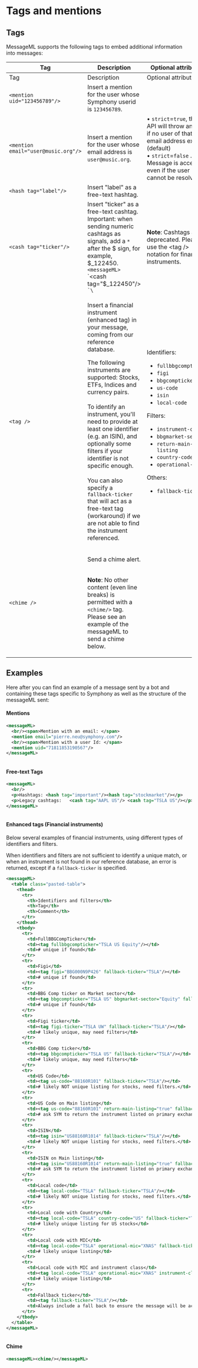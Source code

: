 # Tags and mentions

## Tags

MessageML supports the following tags to embed additional information into messages:

<table data-header-hidden><thead><tr><th width="236">Tag</th><th width="283.3333333333333">Description</th><th>Optional attributes</th></tr></thead><tbody><tr><td>Tag</td><td>Description</td><td>Optional attributes</td></tr><tr><td><code>&#x3C;mention uid="123456789"/></code></td><td>Insert a mention for the user whose Symphony userid is <code>123456789</code>.</td><td></td></tr><tr><td><code>&#x3C;mention email="user@music.org"/></code></td><td>Insert a mention for the user whose email address is <code>user@music.org</code>.</td><td>• <code>strict</code>=<code>true</code>, the API will throw an error if no user of that email address exists. (default) <br>• <code>strict</code>=<code>false</code> . Message is accepted even if the user cannot be resolved.</td></tr><tr><td><code>&#x3C;hash tag="label"/></code></td><td>Insert "label" as a free-text hashtag.</td><td></td></tr><tr><td><code>&#x3C;cash tag="ticker"/></code></td><td>Insert "ticker" as a free-text cashtag. Important: when sending numeric cashtags as signals, add a <code>*</code> after the $ sign, for example, $_122450.  <code>&#x3C;messageML></code> `&#x3C;cash tag="$_122450"/> <code>`\</code></td><td><strong>Note</strong>: Cashtags are deprecated. Please use the &#x3C;tag /> notation for financial instruments. </td></tr><tr><td><code>&#x3C;tag /></code> </td><td><p>Insert a financial instrument (enhanced tag) in your message, coming from our reference database.</p><p>The following instruments are supported: Stocks, ETFs, Indices and currency pairs.<br><br>To identify an instrument, you'll need to provide at least one identifier (e.g. an ISIN), and optionally some filters if your identifier is not specific enough.<br><br>You can also specify a <code>fallback-ticker</code> that will act as a free-text tag (workaround) if we are not able to find the instrument referenced.<br></p></td><td><p>Identifiers:</p><ul><li><code>fullbbgcompticker</code></li><li><code>figi</code></li><li><code>bbgcompticker</code></li><li><code>us-code</code></li><li><code>isin</code></li><li><code>local-code</code></li></ul><p>Filters:</p><ul><li><code>instrument-class</code></li><li><code>bbgmarket-sector</code></li><li><code>return-main-listing</code></li><li><code>country-code</code></li><li><code>operational-mic</code></li></ul><p>Others:</p><ul><li><code>fallback-ticker</code><br></li></ul></td></tr><tr><td><code>&#x3C;chime /></code></td><td><p>Send a chime alert.</p><p><br><strong>Note</strong>: No other content (even line breaks) is permitted with a <code>&#x3C;chime/></code> tag. Please see an example of the messageML to send a chime below.</p></td><td></td></tr></tbody></table>

## Examples

Here after you can find an example of a message sent by a bot and containing these tags specific to Symphony as well as the structure of the messageML sent:

#### Mentions

```xml
<messageML>
  <br/><span>Mention with an email: </span>
  <mention email="pierre.neu@symphony.com"/>
  <br/><span>Mention with a user Id: </span>
  <mention uid="71811853190567"/>
</messageML>
```

<figure><img src="../../../../.gitbook/assets/image.png" alt=""><figcaption></figcaption></figure>

#### Free-text Tags

```xml
<messageML>
  <br/>
  <p>Hashtags: <hash tag="important"/><hash tag="stockmarket"/></p>
  <p>Legacy cashtags:	<cash tag="AAPL US"/> <cash tag="TSLA US"/></p>
</messageML>
```

<figure><img src="../../../../.gitbook/assets/image (2).png" alt=""><figcaption></figcaption></figure>

#### Enhanced tags (Financial instruments)

Below several examples of financial instruments, using different types of identifiers and filters.&#x20;

When identifiers and filters are not sufficient to identify a unique match, or when an instrument is not found in our reference database, an error is returned, except if a `fallback-ticker` is specified.&#x20;

```xml
<messageML>
  <table class="pasted-table">
    <thead>
      <tr>
        <th>Identifiers and filters</th>
        <th>Tag</th>
        <th>Comment</th>
      </tr>
    </thead>
    <tbody>
      <tr>
        <td>FullBBGCompTicker</td>
        <td><tag fullbbgcompticker="TSLA US Equity"/></td>
        <td># unique if found</td>
      </tr>
      <tr>
        <td>Figi</td>
        <td><tag figi="BBG000N9P426" fallback-ticker="TSLA"/></td>
        <td># unique if found</td>
      </tr>
      <tr>
        <td>BBG Comp ticker on Market sector</td>
        <td><tag bbgcompticker="TSLA US" bbgmarket-sector="Equity" fallback-ticker="TSLA"/></td>
        <td># unique if found</td>
      </tr>
      <tr>
        <td>Figi ticker</td>
        <td><tag figi-ticker="TSLA UW" fallback-ticker="TSLA"/></td>
        <td># likely unique, may need filters</td>
      </tr>
      <tr>
        <td>BBG Comp ticker</td>
        <td><tag bbgcompticker="TSLA US" fallback-ticker="TSLA"/></td>
        <td># likely unique, may need filters</td>
      </tr>
      <tr>
        <td>US Code</td>
        <td><tag us-code="88160R101" fallback-ticker="TSLA"/></td>
        <td># likely NOT unique listing for stocks, need filters.</td>
      </tr>
      <tr>
        <td>US Code on Main listing</td>
        <td><tag us-code="88160R101" return-main-listing="true" fallback-ticker="TSLA"/></td>
        <td># ask SYM to return the instrument listed on primary exchange</td>
      </tr>
      <tr>
        <td>ISIN</td>
        <td><tag isin="US88160R1014" fallback-ticker="TSLA"/></td>
        <td># likely NOT unique listing for stocks, need filters.</td>
      </tr>
      <tr>
        <td>ISIN on Main listing</td>
        <td><tag isin="US88160R1014" return-main-listing="true" fallback-ticker="TSLA"/></td>
        <td># ask SYM to return the instrument listed on primary exchange</td>
      </tr>
      <tr>
        <td>Local code</td>
        <td><tag local-code="TSLA" fallback-ticker="TSLA"/></td>
        <td># likely NOT unique listing for stocks, need filters.</td>
      </tr>
      <tr>
        <td>Local code with Country</td>
        <td><tag local-code="TSLA" country-code="US" fallback-ticker="TSLA"/></td>
        <td># likely unique listing for US stocks</td>
      </tr>
      <tr>
        <td>Local code with MIC</td>
        <td><tag local-code="TSLA" operational-mic="XNAS" fallback-ticker="TSLA"/></td>
        <td># likely unique listing</td>
      </tr>
      <tr>
        <td>Local code with MIC and instrument class</td>
        <td><tag local-code="TSLA" operational-mic="XNAS" instrument-class="equity" fallback-ticker="TSLA"/></td>
        <td># likely unique listing</td>
      </tr>
      <tr>
        <td>Fallback ticker</td>
        <td><tag fallback-ticker="TSLA"/></td>
        <td>Always include a fall back to ensure the message will be accepted.</td>
      </tr>
    </tbody>
  </table>
</messageML>

```

<figure><img src="../../../../.gitbook/assets/image (88).png" alt=""><figcaption></figcaption></figure>

#### Chime

```xml
<messageML><chime/></messageML>
```

<figure><img src="../../../../.gitbook/assets/image (1).png" alt=""><figcaption></figcaption></figure>
